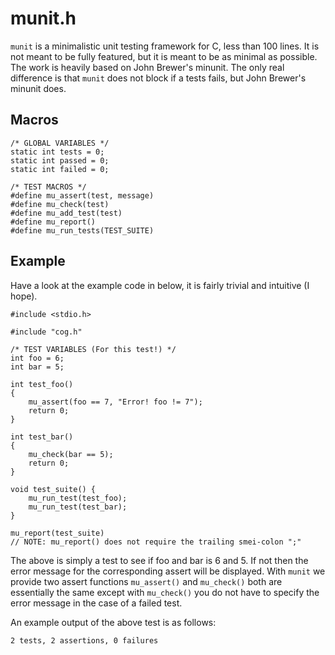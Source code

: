 # munit.h
`munit` is a minimalistic unit testing framework for C, less than 100 lines. It
is not meant to be fully featured, but it is meant to be as minimal as
possible. The work is heavily based on John Brewer's minunit. The only real
difference is that `munit` does not block if a tests fails, but John Brewer's
minunit does.

## Macros

    /* GLOBAL VARIABLES */
    static int tests = 0;
    static int passed = 0;
    static int failed = 0;

    /* TEST MACROS */
    #define mu_assert(test, message)
    #define mu_check(test)
    #define mu_add_test(test)
    #define mu_report()
    #define mu_run_tests(TEST_SUITE)


## Example

Have a look at the example code in below, it is fairly trivial and intuitive (I
hope).


    #include <stdio.h>

    #include "cog.h"

    /* TEST VARIABLES (For this test!) */
    int foo = 6;
    int bar = 5;

    int test_foo()
    {
        mu_assert(foo == 7, "Error! foo != 7");
        return 0;
    }

    int test_bar()
    {
        mu_check(bar == 5);
        return 0;
    }

    void test_suite() {
        mu_run_test(test_foo);
        mu_run_test(test_bar);
    }

    mu_report(test_suite)
    // NOTE: mu_report() does not require the trailing smei-colon ";"


The above is simply a test to see if foo and bar is 6 and 5. If not then the
error message for the corresponding assert will be displayed. With `munit` we
provide two assert functions `mu_assert()` and `mu_check()` both are
essentially the same except with `mu_check()` you do not have to specify the
error message in the case of a failed test.

An example output of the above test is as follows:

    2 tests, 2 assertions, 0 failures
